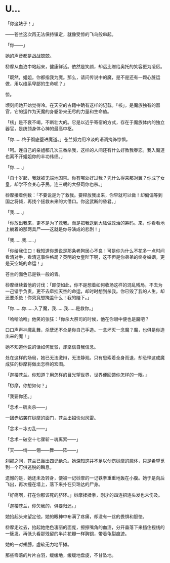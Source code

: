 # U…

「你这婊子！」

——苍兰这次再无法保持镇定，就像受惊的飞鸟般串起。

「你——」

她的声音都是战战兢兢。

桫摩从血泊中站起来，健康鲜活。依然是笑颜，却远比赠给奥托的笑容更为凌厉。

「既然，姐姐。你都指我为魔。那么，请问传说中的魔，是不是还有一颗心脏运做，用以维系卑鄙的生命呢？」

惊。

顷刻间她开始觉得冷。在天空的古籍中确有这样的记载。「核」，是魔族独有的器官，它的运作为天魔的身躯带来无尽的力量和生命值。

「核」是不衰不竭，不断壮大的。它是以近乎寄宿的方式，存在于魔族体内的独立器官，是统领身体心神的最高中枢。

「你……终于彻底堕进魔道。」苍兰努力用冷淡的语调掩饰惊惧。

「呵。连自己的亲姐都几次三番杀我，这样的人间还有什么好教我眷恋。我入魔道也离不开姐姐你的丰功伟绩。」

「你……」

「自十岁起，我就被无端地囚禁。你有哪处好过我？凭什么得来那对翼？你成了女皇，却学不会关心子民。连三朝的大祭司你也杀。」

桫摩接着例数：「不要说是为了救我。要释放我出来，你早就可以做！却偏偏等到国之将倾，再找个拯救未来的大借口。你这武断的昏君。」

「我……」

「你放出我来，更不是为了救我。而是把我送到大陆做政治的筹码。来，你看看地上躺着的那两具尸——这就是你导演成的悲剧！」

「我……我……」

「你给我住口！我知道你想说是那条老狗居心不良！可是你为什么不花多一点时间看清对手，看清这事件格局？英明的女皇陛下啊，这不但是你弟弟的终身婚姻，更是天空城的命运！」

苍兰的面色已是铁一般的青。

桫摩继续着他的讨伐：「即便如此，你不是想着如何收场这样的混乱残局，不去为一己错手负责，更不去牵挂天空的命运，却时时想到杀我。你已毁了我的人生，却还要杀绝！你究竟想掩盖什么！我的陛下。」

「你……你……入了魔，我……我……是救你。」

「哈哈哈哈」他笑的张狂：「你杀大祭司的时候，他在你眼中便也是魔吧？

口口声声神魔乱舞，杀孽还不全是你自己手造。一念坏灭一念魔？魔，也俱是你造出来的魔！」

她不知道他说的话如何反驳，却坚信自我信念。

处在这样的场局，她已无法激辩，无法静观。只有思索着全身而退，却忌惮这成魔成狂的桫摩将做出怎样的宏图。

「迦楼苍兰。你知道？用怎样的目光望世界，世界便回馈你怎样的一眼。」

「桫摩，你想如何？」

「我要你还。」

「念术－硫炎杀——」

一团赤焰袭在桫摩的面门，苍兰出招快似风雷。

「念术－冰刃乱——」

「念术－破空十七骤斩－魂离索——」

「天——绮——翎——舞——阵——」

刹那之间，苍兰已轰出四记绝杀。她深知这并不足以创伤桫摩的魔体，只是希望觅到一个可供逃脱的瞬息。

遗憾的是，她还未及转身，便被一记桫摩的一记铁拳重重地轰在小腹。她于是向后飞出，再次撞在墙上，落下来扑在贝玲达的尸身。

「好痛啊，打在你那该死的脐环。」桫摩揉揉拳，刚才的四连招连头发也未伤及。

「迦楼苍兰，你欠我的，俱要归还。」

她抬起头来望定他，她的眼神中布满了疼痛，却没有一丝的畏惧和胆怯。

桫摩走过去，抬起她绝色凄丽的面庞，擦擦嘴角的血渍，分开垂落下来挡住视线的一簇发。再低头看那残留的半片花瓣一样胸铠，带着龟裂痕迹。

她的一对翅膀，虚软无力地平摊。

那些零落的片片白羽，缓缓地，缓缓地盘旋，不甘坠地。

